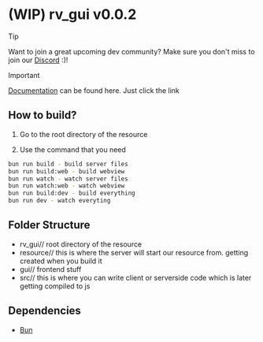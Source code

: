 # (WIP) rv_gui v0.0.2

> [!TIP]
> Want to join a great upcoming dev community? Make sure you don't miss to join our [Discord](https://discord.gg/3FjtbxSMNT) :)!

> [!IMPORTANT]
> [Documentation](https://revolution-4.gitbook.io/revolution-or-docs/resources/rv_gui) can be found here. Just click the link

## How to build?

1. Go to the root directory of the resource

2. Use the command that you need

```bash
bun run build - build server files
bun run build:web - build webview
bun run watch - watch server files
bun run watch:web - watch webview
bun run build:dev - build everything
bun run dev - watch everyting
```

## Folder Structure

- rv_gui// root directory of the resource
- resource// this is where the server will start our resource from. getting created when you build it
- gui// frontend stuff
- src// this is where you can write client or serverside code which is later getting compiled to js

## Dependencies
+ [Bun](https://bun.sh/)
